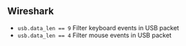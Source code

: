 ## Wireshark

* `usb.data_len == 9`  Filter keyboard events in USB packet
* `usb.data_len == 4`  Filter mouse events in USB packet
